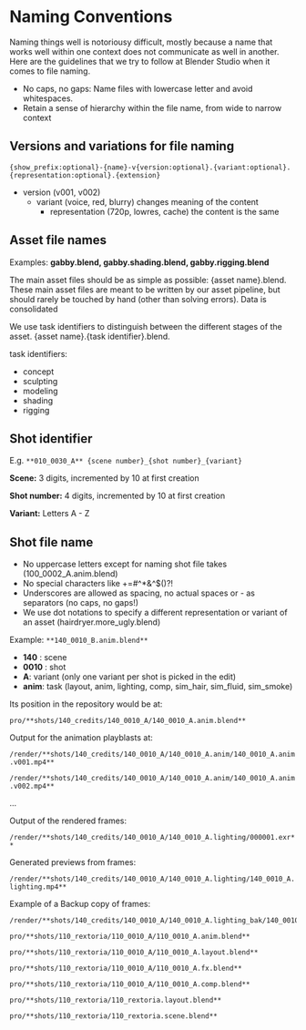# Naming Conventions

Naming things well is notoriousy difficult, mostly because a name that works well within one context does not communicate as well in another. Here are the guidelines that we try to follow at Blender Studio when it comes to file naming.

* No caps, no gaps: Name files with lowercase letter and avoid whitespaces.
* Retain a sense of hierarchy within the file name, from wide to narrow context

## Versions and variations for file naming

`{show_prefix:optional}-{name}-v{version:optional}.{variant:optional}.{representation:optional}.{extension}`

- version (v001, v002)
    - variant (voice, red, blurry) changes meaning of the content
        - representation (720p, lowres, cache) the content is the same


## Asset file names

Examples: **gabby.blend, gabby.shading.blend, gabby.rigging.blend**

The main asset files should be as simple as possible: {asset name}.blend. These main asset files are meant to be written by our asset pipeline, but should rarely be touched by hand (other than solving errors). Data is consolidated 

We use task identifiers to distinguish between the different stages of the asset. {asset name}.{task identifier}.blend. 

task identifiers: 

- concept
- sculpting
- modeling
- shading
- rigging

## Shot identifier

E.g. `**010_0030_A** {scene number}_{shot number}_{variant}`

**Scene:** 3 digits, incremented by 10 at first creation

**Shot number:** 4 digits, incremented by 10 at first creation

**Variant:** Letters A - Z

## Shot file name

- No uppercase letters except for naming shot file takes (100_0002_A.anim.blend)
- No special characters like +=#^*&^$()?!
- Underscores are allowed as spacing, no actual spaces or - as separators (no caps, no gaps!)
- We use dot notations to specify a different representation or variant of an asset (hairdryer.more_ugly.blend)

Example: `**140_0010_B.anim.blend**`

- **140** : scene
- **0010** : shot
- **A**: variant (only one variant per shot is picked in the edit)
- **anim**: task (layout, anim, lighting, comp, sim_hair, sim_fluid, sim_smoke)

Its position in the repository would be at:

`pro/**shots/140_credits/140_0010_A/140_0010_A.anim.blend**`

Output for the animation playblasts at:

`/render/**shots/140_credits/140_0010_A/140_0010_A.anim/140_0010_A.anim.v001.mp4**`

`/render/**shots/140_credits/140_0010_A/140_0010_A.anim/140_0010_A.anim.v002.mp4**`

...

Output of the rendered frames:

`/render/**shots/140_credits/140_0010_A/140_0010_A.lighting/000001.exr**`

Generated previews from frames:

`/render/**shots/140_credits/140_0010_A/140_0010_A.lighting/140_0010_A.lighting.mp4**`

Example of a Backup copy of frames:

```
/render/**shots/140_credits/140_0010_A/140_0010_A.lighting_bak/140_0010_A.lighting.mp4**

pro/**shots/110_rextoria/110_0010_A/110_0010_A.anim.blend**

pro/**shots/110_rextoria/110_0010_A/110_0010_A.layout.blend**

pro/**shots/110_rextoria/110_0010_A/110_0010_A.fx.blend**

pro/**shots/110_rextoria/110_0010_A/110_0010_A.comp.blend**

pro/**shots/110_rextoria/110_rextoria.layout.blend**

pro/**shots/110_rextoria/110_rextoria.scene.blend**

```
